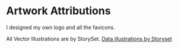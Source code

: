# Artwork Attributions

I designed my own logo and all the favicons.

All Vector Illustrations are by StorySet. 
<a href="https://storyset.com/data">Data illustrations by Storyset</a>

